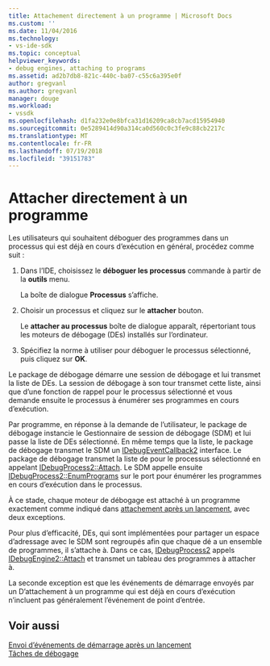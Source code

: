 ```yaml
---
title: Attachement directement à un programme | Microsoft Docs
ms.custom: ''
ms.date: 11/04/2016
ms.technology:
- vs-ide-sdk
ms.topic: conceptual
helpviewer_keywords:
- debug engines, attaching to programs
ms.assetid: ad2b7db8-821c-440c-ba07-c55c6a395e0f
author: gregvanl
ms.author: gregvanl
manager: douge
ms.workload:
- vssdk
ms.openlocfilehash: d1fa232e0e8bfca31d16209ca8cb7acd15954940
ms.sourcegitcommit: 0e5289414d90a314ca0d560c0c3fe9c88cb2217c
ms.translationtype: MT
ms.contentlocale: fr-FR
ms.lasthandoff: 07/19/2018
ms.locfileid: "39151783"
---
```

# <a name="attach-directly-to-a-program"></a>Attacher directement à un programme
Les utilisateurs qui souhaitent déboguer des programmes dans un processus qui est déjà en cours d’exécution en général, procédez comme suit :  
  
1.  Dans l’IDE, choisissez le **déboguer les processus** commande à partir de la **outils** menu.  
  
     La boîte de dialogue **Processus** s’affiche.  
  
2.  Choisir un processus et cliquez sur le **attacher** bouton.  
  
     Le **attacher au processus** boîte de dialogue apparaît, répertoriant tous les moteurs de débogage (DEs) installés sur l’ordinateur.  
  
3.  Spécifiez la norme à utiliser pour déboguer le processus sélectionné, puis cliquez sur **OK**.  
  
 Le package de débogage démarre une session de débogage et lui transmet la liste de DEs. La session de débogage à son tour transmet cette liste, ainsi que d’une fonction de rappel pour le processus sélectionné et vous demande ensuite le processus à énumérer ses programmes en cours d’exécution.  
  
 Par programme, en réponse à la demande de l’utilisateur, le package de débogage instancie le Gestionnaire de session de débogage (SDM) et lui passe la liste de DEs sélectionné. En même temps que la liste, le package de débogage transmet le SDM un [IDebugEventCallback2](../../extensibility/debugger/reference/idebugeventcallback2.md) interface. Le package de débogage transmet la liste de pour le processus sélectionné en appelant [IDebugProcess2::Attach](../../extensibility/debugger/reference/idebugprocess2-attach.md). Le SDM appelle ensuite [IDebugProcess2::EnumPrograms](../../extensibility/debugger/reference/idebugprocess2-enumprograms.md) sur le port pour énumérer les programmes en cours d’exécution dans le processus.  
  
 À ce stade, chaque moteur de débogage est attaché à un programme exactement comme indiqué dans [attachement après un lancement](../../extensibility/debugger/attaching-after-a-launch.md), avec deux exceptions.  
  
 Pour plus d’efficacité, DEs, qui sont implémentées pour partager un espace d’adressage avec le SDM sont regroupés afin que chaque dé a un ensemble de programmes, il s’attache à. Dans ce cas, [IDebugProcess2](../../extensibility/debugger/reference/idebugprocess2.md) appels [IDebugEngine2::Attach](../../extensibility/debugger/reference/idebugengine2-attach.md) et transmet un tableau des programmes à attacher à.  
  
 La seconde exception est que les événements de démarrage envoyés par un D’attachement à un programme qui est déjà en cours d’exécution n’incluent pas généralement l’événement de point d’entrée.  
  
## <a name="see-also"></a>Voir aussi  
 [Envoi d’événements de démarrage après un lancement](../../extensibility/debugger/sending-startup-events-after-a-launch.md)   
 [Tâches de débogage](../../extensibility/debugger/debugging-tasks.md)